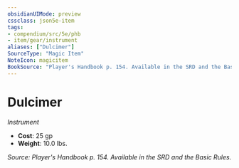 ```yaml
---
obsidianUIMode: preview
cssclass: json5e-item
tags:
- compendium/src/5e/phb
- item/gear/instrument
aliases: ["Dulcimer"]
SourceType: "Magic Item"
NoteIcon: magicitem
BookSource: "Player's Handbook p. 154. Available in the SRD and the Basic Rules."
---
```

# Dulcimer
*Instrument*  

- **Cost**: 25 gp
- **Weight**: 10.0 lbs.

*Source: Player's Handbook p. 154. Available in the SRD and the Basic Rules.*